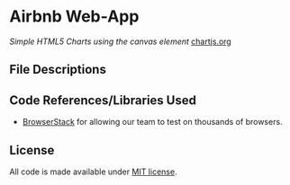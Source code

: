 # Airbnb Web-App


*Simple HTML5 Charts using the canvas element* [chartjs.org](http://www.chartjs.org)

## File Descriptions


## Code References/Libraries Used
- [BrowserStack](https://browserstack.com) for allowing our team to test on thousands of browsers.

## License

All code is made available under [MIT license](http://opensource.org/licenses/MIT).
